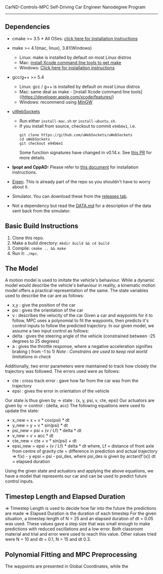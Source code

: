  CarND-Controls-MPC
Self-Driving Car Engineer Nanodegree Program

---

## Dependencies

* cmake >= 3.5 * All OSes: [click here for installation instructions](https://cmake.org/install/)
* make >= 4.1(mac, linux), 3.81(Windows)
  * Linux: make is installed by default on most Linux distros
  * Mac: [install Xcode command line tools to get make](https://developer.apple.com/xcode/features/)
  * Windows: [Click here for installation instructions](http://gnuwin32.sourceforge.net/packages/make.htm)
* gcc/g++ >= 5.4
  * Linux: gcc / g++ is installed by default on most Linux distros
  * Mac: same deal as make - [install Xcode command line tools]((https://developer.apple.com/xcode/features/)
  * Windows: recommend using [MinGW](http://www.mingw.org/)
* [uWebSockets](https://github.com/uWebSockets/uWebSockets)
  * Run either `install-mac.sh` or `install-ubuntu.sh`.
  * If you install from source, checkout to commit `e94b6e1`, i.e.
    ```
    git clone https://github.com/uWebSockets/uWebSockets
    cd uWebSockets
    git checkout e94b6e1
    ```
    Some function signatures have changed in v0.14.x. See [this PR](https://github.com/udacity/CarND-MPC-Project/pull/3) for more details.

* **Ipopt and CppAD:** Please refer to [this document](https://github.com/udacity/CarND-MPC-Project/blob/master/install_Ipopt_CppAD.md) for installation instructions.
* [Eigen](http://eigen.tuxfamily.org/index.php?title=Main_Page). This is already part of the repo so you shouldn't have to worry about it.
* Simulator. You can download these from the [releases tab](https://github.com/udacity/self-driving-car-sim/releases).
* Not a dependency but read the [DATA.md](./DATA.md) for a description of the data sent back from the simulator.


## Basic Build Instructions

1. Clone this repo.
2. Make a build directory: `mkdir build && cd build`
3. Compile: `cmake .. && make`
4. Run it: `./mpc`.

## The Model
A motion model is used to imitate the vehicle's behaviour. While a dynamic model would describe the vehicle's behaviour in reality, a kinematic motion model offers a practical representation of the same. The state variables used to describe the car are as follows:
 - x,y : give the position of the car
 - psi : gives the orientation of the car
 - v : describes the velocity of the car
Given a car and waypoints for it to follow, MPC uses a polynomial to fit the waypoints, then predicts it's control inputs to follow the predicted trajectory. In our given model, we assume a two input control as follows:
 - delta : gives the steering angle of the vehicle (constrained between -25 degrees to 25 degrees)
 - a : gives the throttle response, where a negative acceleration signifies braking ( from -1  to 1)
 *Note : Constrains are used to keep real world limitations in check*
 
 Additionally, two error parameters were maintained to track how closely the trajectory was followed. The errors used were as follows:
  - cte : cross track error : gave how far from the car was from the trajectory
  - epsi : gives the error in orientation of the vehicle
 
 Our state is thus given by -> state : (x, y, psi, v, cte, epsi)
 Our actuators are given by -> control : (delta, acc)
 The following equations were used to update the state:
  - x_new = x + v * cos(psi) * dt
  - y_new = y + v * sin(psi) * dt
  - psi_new = psi + (v / Lf) * delta * dt
  - v_new = v + acc * dt
  - cte_new = cte + v * sin(psi) + dt
  - epsi_new = epsi + (v / Lf) * delta * dt
  where,
  Lf = distance of front axle from centre of gravity
  cte = difference in prediction and actual trajectory => f(x) - y
  epsi = psi - psi_des, where psi_des is given by arctan(f'(x)) 
  dt = elapsed duration
  
Using the given state and actuators and applying the above equations, we have a model that represents our car and can be used to predict future control inputs.

## Timestep Length and Elapsed Duration

=> Timestep Length is used to decide how far into the future the predictions are made
=> Elapsed Duration is the duration of each timestep
For the given situation, a timestep length of N = 25 and an elapsed duration of dt = 0.05 was used. These values gave a step size that was small enough to make predictions with reduced oscillations and a low error. 
Both classroom material and trial and error were used to reach this value. Other values tried were N = 10 and dt = 0.1, N = 15 and dt 0.3.

## Polynomial Fitting and MPC Preprocessing
The waypoints are presented in Global Coordinates, while the 
